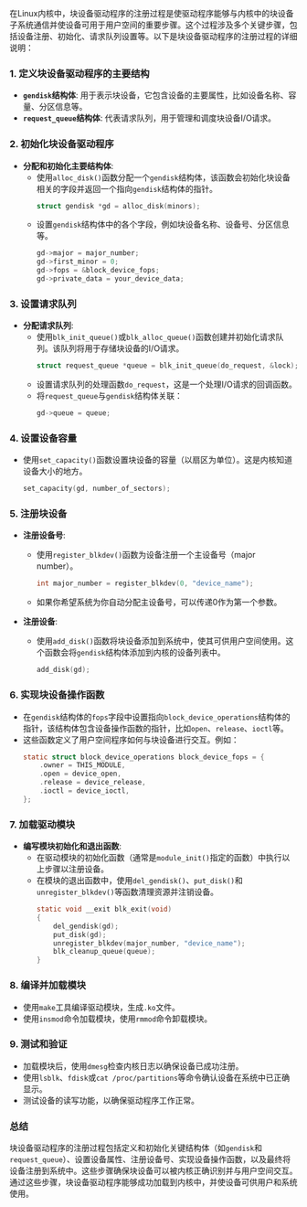 在Linux内核中，块设备驱动程序的注册过程是使驱动程序能够与内核中的块设备子系统通信并使设备可用于用户空间的重要步骤。这个过程涉及多个关键步骤，包括设备注册、初始化、请求队列设置等。以下是块设备驱动程序的注册过程的详细说明：

### 1. **定义块设备驱动程序的主要结构**
- **`gendisk`结构体**: 用于表示块设备，它包含设备的主要属性，比如设备名称、容量、分区信息等。
- **`request_queue`结构体**: 代表请求队列，用于管理和调度块设备I/O请求。

### 2. **初始化块设备驱动程序**
- **分配和初始化主要结构体**:
    - 使用`alloc_disk()`函数分配一个`gendisk`结构体，该函数会初始化块设备相关的字段并返回一个指向`gendisk`结构体的指针。
      ```c
      struct gendisk *gd = alloc_disk(minors);
      ```
    - 设置`gendisk`结构体中的各个字段，例如块设备名称、设备号、分区信息等。
      ```c
      gd->major = major_number;
      gd->first_minor = 0;
      gd->fops = &block_device_fops;
      gd->private_data = your_device_data;
      ```

### 3. **设置请求队列**
- **分配请求队列**:
    - 使用`blk_init_queue()`或`blk_alloc_queue()`函数创建并初始化请求队列。该队列将用于存储块设备的I/O请求。
      ```c
      struct request_queue *queue = blk_init_queue(do_request, &lock);
      ```
    - 设置请求队列的处理函数`do_request`，这是一个处理I/O请求的回调函数。
    - 将`request_queue`与`gendisk`结构体关联：
      ```c
      gd->queue = queue;
      ```

### 4. **设置设备容量**
- 使用`set_capacity()`函数设置块设备的容量（以扇区为单位）。这是内核知道设备大小的地方。
  ```c
  set_capacity(gd, number_of_sectors);
  ```

### 5. **注册块设备**
- **注册设备号**:
    - 使用`register_blkdev()`函数为设备注册一个主设备号（major number）。
      ```c
      int major_number = register_blkdev(0, "device_name");
      ```
    - 如果你希望系统为你自动分配主设备号，可以传递0作为第一个参数。

- **注册设备**:
    - 使用`add_disk()`函数将块设备添加到系统中，使其可供用户空间使用。这个函数会将`gendisk`结构体添加到内核的设备列表中。
      ```c
      add_disk(gd);
      ```

### 6. **实现块设备操作函数**
- 在`gendisk`结构体的`fops`字段中设置指向`block_device_operations`结构体的指针，该结构体包含设备操作函数的指针，比如`open`、`release`、`ioctl`等。
- 这些函数定义了用户空间程序如何与块设备进行交互。例如：
  ```c
  static struct block_device_operations block_device_fops = {
      .owner = THIS_MODULE,
      .open = device_open,
      .release = device_release,
      .ioctl = device_ioctl,
  };
  ```

### 7. **加载驱动模块**
- **编写模块初始化和退出函数**:
    - 在驱动模块的初始化函数（通常是`module_init()`指定的函数）中执行以上步骤以注册设备。
    - 在模块的退出函数中，使用`del_gendisk()`、`put_disk()`和`unregister_blkdev()`等函数清理资源并注销设备。
      ```c
      static void __exit blk_exit(void)
      {
          del_gendisk(gd);
          put_disk(gd);
          unregister_blkdev(major_number, "device_name");
          blk_cleanup_queue(queue);
      }
      ```

### 8. **编译并加载模块**
- 使用`make`工具编译驱动模块，生成`.ko`文件。
- 使用`insmod`命令加载模块，使用`rmmod`命令卸载模块。

### 9. **测试和验证**
- 加载模块后，使用`dmesg`检查内核日志以确保设备已成功注册。
- 使用`lsblk`、`fdisk`或`cat /proc/partitions`等命令确认设备在系统中已正确显示。
- 测试设备的读写功能，以确保驱动程序工作正常。

### 总结
块设备驱动程序的注册过程包括定义和初始化关键结构体（如`gendisk`和`request_queue`）、设置设备属性、注册设备号、实现设备操作函数，以及最终将设备注册到系统中。这些步骤确保块设备可以被内核正确识别并与用户空间交互。通过这些步骤，块设备驱动程序能够成功加载到内核中，并使设备可供用户和系统使用。
